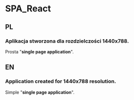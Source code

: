 # SPA_React

## PL
### Aplikacja stworzona dla rozdzielczości 1440x788.  
Prosta "**single page application**".


## EN
### Application created for 1440x788 resolution.  
Simple "**single page application**".
